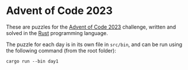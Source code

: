 # Advent of Code 2023

These are puzzles for the [Advent of Code 2023](https://adventofcode.com/2023)
challenge, written and solved in the [Rust](https://www.rust-lang.org/) programming language.

The puzzle for each day is in its own file in `src/bin`, and can be run
using the following command (from the root folder):

```
cargo run --bin day1
```
